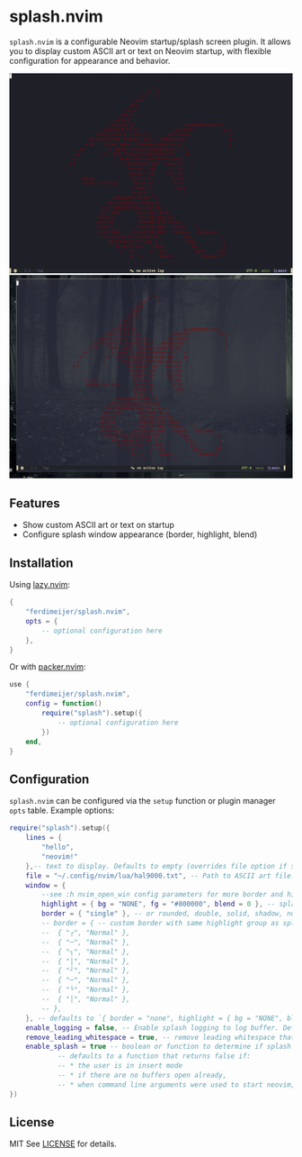# splash.nvim

`splash.nvim` is a configurable Neovim startup/splash screen plugin. It allows you to display custom ASCII art or text on Neovim startup, with flexible configuration for appearance and behavior.

![image](https://raw.githubusercontent.com/ferdimeijer/splash.nvim/main/demo1.png)
![image](https://raw.githubusercontent.com/ferdimeijer/splash.nvim/main/demo2.png)

## Features

- Show custom ASCII art or text on startup
- Configure splash window appearance (border, highlight, blend)

## Installation

Using [lazy.nvim](https://github.com/folke/lazy.nvim):

```lua
{
    "ferdimeijer/splash.nvim",
    opts = {
        -- optional configuration here
    },
}
```

Or with [packer.nvim](https://github.com/wbthomason/packer.nvim):

```lua
use {
    "ferdimeijer/splash.nvim",
    config = function()
        require("splash").setup({
            -- optional configuration here
        })
    end,
}
```

## Configuration

`splash.nvim` can be configured via the `setup` function or plugin manager `opts` table. Example options:

```lua
require("splash").setup({
    lines = { 
        "hello",
        "neovim!"
    },-- text to display. Defaults to empty (overrides file option if set)
    file = "~/.config/nvim/lua/hal9000.txt", -- Path to ASCII art file. Defaults to `<plugin_dir>/../art/dragon.txt`
    window = {
        --see :h nvim_open_win config parameters for more border and highlight options
        highlight = { bg = "NONE", fg = "#800000", blend = 0 }, -- splash window highlight options to change background, foreground color and blend
        border = { "single" }, -- or rounded, double, solid, shadow, none
        -- border = { -- custom border with same highlight group as splash window
	   	-- 	{ "┌", "Normal" },
	   	-- 	{ "─", "Normal" },
	   	-- 	{ "┐", "Normal" },
	   	-- 	{ "│", "Normal" },
	   	-- 	{ "┘", "Normal" },
	   	-- 	{ "─", "Normal" },
	   	-- 	{ "└", "Normal" },
	   	-- 	{ "│", "Normal" },
	    -- },
    }, -- defaults to `{ border = "none", highlight = { bg = "NONE", blend = 0 } }`
    enable_logging = false, -- Enable splash logging to log buffer. Defaults to false
    remove_leading_whitespace = true, -- remove leading whitespace that can be removed from each line of input this will make sure the art is centered correctly. Defaults to true
    enable_splash = true -- boolean or function to determine if splash is shown, 
            -- defaults to a function that returns false if:
            -- * the user is in insert mode
            -- * if there are no buffers open already,
            -- * when command line arguments were used to start neovim, i.e. to open a specific file.
})
```

## License

MIT
See [LICENSE](LICENSE) for details.
